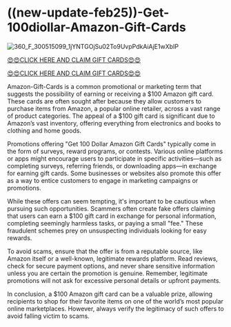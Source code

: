 # ((new-update-feb25))-Get-100diollar-Amazon-Gift-Cards

![360_F_300515099_1jYNTGOjSu02To9UvpPdkAiAjE1wXbIP](https://github.com/user-attachments/assets/e6dfe982-3769-4ed0-98e5-57adeb141660)

[😍😍CLICK HERE AND CLAIM GIFT CARDS😍😍](http://pickerbd.xebecreward.com/hjsgvbdcuhsadg762t6gsdauhbadsuigh39874t/)

[😍😍CLICK HERE AND CLAIM GIFT CARDS😍😍](http://pickerbd.xebecreward.com/hjsgvbdcuhsadg762t6gsdauhbadsuigh39874t/)

Amazon-Gift-Cards is a common promotional or marketing term that suggests the possibility of earning or receiving a $100 Amazon gift card. These cards are often sought after because they allow customers to purchase items from Amazon, a popular online retailer, across a vast range of product categories. The appeal of a $100 gift card is significant due to Amazon’s vast inventory, offering everything from electronics and books to clothing and home goods.

Promotions offering "Get 100 Dollar Amazon Gift Cards" typically come in the form of surveys, reward programs, or contests. Various online platforms or apps might encourage users to participate in specific activities—such as completing surveys, referring friends, or downloading apps—in exchange for earning gift cards. Some businesses or websites also promote this offer as a way to entice customers to engage in marketing campaigns or promotions.

While these offers can seem tempting, it's important to be cautious when pursuing such opportunities. Scammers often create fake offers claiming that users can earn a $100 gift card in exchange for personal information, completing seemingly harmless tasks, or paying a small "fee." These fraudulent schemes prey on unsuspecting individuals looking for easy rewards. 

To avoid scams, ensure that the offer is from a reputable source, like Amazon itself or a well-known, legitimate rewards platform. Read reviews, check for secure payment options, and never share sensitive information unless you are certain the promotion is genuine. Remember, legitimate promotions will not ask for excessive personal details or upfront payments.

In conclusion, a $100 Amazon gift card can be a valuable prize, allowing recipients to shop for their favorite items on one of the world’s most popular online marketplaces. However, always verify the legitimacy of such offers to avoid falling victim to scams.
